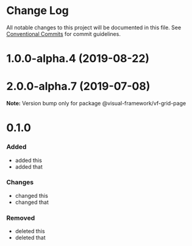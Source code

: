 # Change Log

All notable changes to this project will be documented in this file.
See [Conventional Commits](https://conventionalcommits.org) for commit guidelines.

# 1.0.0-alpha.4 (2019-08-22)



# 2.0.0-alpha.7 (2019-07-08)

**Note:** Version bump only for package @visual-framework/vf-grid-page





# 0.1.0

### Added
- added this
- added that

### Changes

- changed this
- changed that

### Removed

- deleted this
- deleted that
